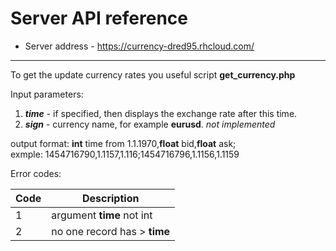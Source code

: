 Server API reference
=====================

- Server address - https://currency-dred95.rhcloud.com/


----------
To get the update currency rates you useful script **get_currency.php**

Input parameters:

 1. ***time*** - if specified, then displays the exchange rate after this time.
 2. ***sign*** - currency name, for example **eurusd**.     *not implemented*
 
 output format:
 **int** time from 1.1.1970,**float** bid,**float** ask; 
 <br>
exmple:	1454716790,1.1157,1.116;1454716796,1.1156,1.1159

Error codes:

Code     | Description
-------- | ---
1 		| argument **time** not int
2	    | no one record has > **time**
